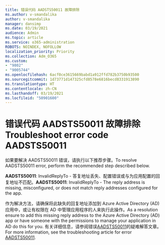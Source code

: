 ```yaml
---
title: 错误代码 AADSTS50011 故障排除
ms.author: v-smandalika
author: v-smandalika
manager: dansimp
ms.date: 03/19/2021
audience: Admin
ms.topic: article
ms.service: o365-administration
ROBOTS: NOINDEX, NOFOLLOW
localization_priority: Priority
ms.collection: Adm_O365
ms.custom:
- "9802"
- "9005744"
ms.openlocfilehash: 6acf0ce3615669babd1a912ffd782b3750b93500
ms.sourcegitcommit: 1d73771d147325cfd8578e6816becd8331913890
ms.translationtype: HT
ms.contentlocale: zh-CN
ms.lasthandoff: 03/19/2021
ms.locfileid: "50901600"
---
```

# <a name="troubleshoot-error-code-aadsts50011"></a><span data-ttu-id="5ac24-102">错误代码 AADSTS50011 故障排除</span><span class="sxs-lookup"><span data-stu-id="5ac24-102">Troubleshoot error code AADSTS50011</span></span>

<span data-ttu-id="5ac24-103">如果要解决 AADSTS50011 错误，请执行以下推荐步骤。</span><span class="sxs-lookup"><span data-stu-id="5ac24-103">To resolve AADSTS50011 error, perform the recommended step described below.</span></span>

<span data-ttu-id="5ac24-104">**AADSTS50011**: InvalidReplyTo - 答复地址丢失、配置错误或与为应用配置的回复地址不匹配。</span><span class="sxs-lookup"><span data-stu-id="5ac24-104">**AADSTS50011**: InvalidReplyTo - The reply address is missing, misconfigured, or does not match reply addresses configured for the app.</span></span>

<span data-ttu-id="5ac24-105">作为解决方法，请确保将此缺失的回复地址添加到 Azure Active Directory (AD) 应用中，或让有权限在 AD 中管理应用程序的人来执行此操作。</span><span class="sxs-lookup"><span data-stu-id="5ac24-105">As a resolution ensure to add this missing reply address to the Azure Active Directory (AD) app or have someone with the permissions to manage your application in AD do this for you.</span></span> <span data-ttu-id="5ac24-106">有关详细信息，请参阅错误[AADSTS50011](https://docs.microsoft.com/troubleshoot/azure/active-directory/error-code-aadsts50011-reply-url-mismatch)的疑难解答文章。</span><span class="sxs-lookup"><span data-stu-id="5ac24-106">For more information, see the troubleshooting article for error [AADSTS50011](https://docs.microsoft.com/troubleshoot/azure/active-directory/error-code-aadsts50011-reply-url-mismatch).</span></span>